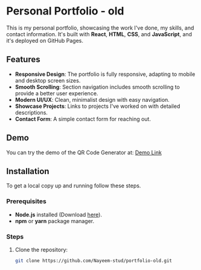 # Personal Portfolio - old

This is my personal portfolio, showcasing the work I've done, my skills, and contact information. It's built with **React**, **HTML**, **CSS**, and **JavaScript**, and it's deployed on GitHub Pages.

## Features

- **Responsive Design**: The portfolio is fully responsive, adapting to mobile and desktop screen sizes.
- **Smooth Scrolling**: Section navigation includes smooth scrolling to provide a better user experience.
- **Modern UI/UX**: Clean, minimalist design with easy navigation.
- **Showcase Projects**: Links to projects I've worked on with detailed descriptions.
- **Contact Form**: A simple contact form for reaching out.

## Demo

You can try the demo of the QR Code Generator at: [Demo Link](https://portfolio-old-nayeem.netlify.app/)

## Installation

To get a local copy up and running follow these steps.

### Prerequisites

- **Node.js** installed (Download [here](https://nodejs.org/)).
- **npm** or **yarn** package manager.

### Steps

1. Clone the repository:

   ```bash
   git clone https://github.com/Nayeem-stud/portfolio-old.git

